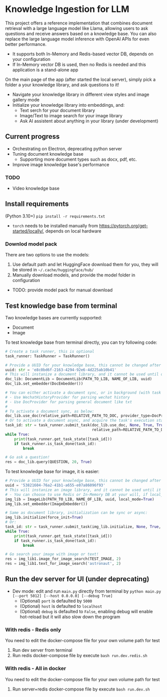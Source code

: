 # Knowledge Ingestion for LLM

This project offers a reference implementation that combines document retrieval with a large language model like Llama, allowing users to ask questions and receive answers based on a knowledge base. You can also replace the large language model inference with OpenAI APIs for even better performance. 
- It supports both In-Memory and Redis-based vector DB, depends on your configuration
- If In-Memory vector DB is used, then no Redis is needed and this application is a stand-alone app

On the main page of the app (after started the local server), simply pick a folder a your knowledge library, and ask questions to it!
- Navigate your knowledge library in different view styles and image gallery mode
- Initialize your knowledge library into embeddings, and:
  - Text serch for your document library
  - Image/Text to image search for your image library
  - Ask AI assistent about anything in your library (under development)

## Current progress
- Orchestrating on Electron, deprecating python server
- Tuning document knowledge base
  - Supporting more document types such as docx, pdf, etc.
- Improve image knowledge base's performance

### TODO
- Video knowledge base

## Install requirements
(Python 3.10+) `pip install -r requirements.txt`
- `torch` needs to be installed manually from https://pytorch.org/get-started/locally/, depends on local hardware

### Downlod model pack
There are two options to use the models:
1. Use default path and let HuggingFace download them for you, they will be stored in `~/.cache/huggingface/hub/`
2. Manually download models, and provide the model folder in configuration
  - TODO: provide model pack for manual download

## Test knowledge base from terminal
Two knowledge bases are currently supported:
- Document
- Image

To test knowledge base from terminal directly, you can try following code:
```python
# Create a task runner, this is optional
task_runner: TaskRunner = TaskRunner()

# Provide a UUID for your knowledge base, this cannot be changed after the library is created
uuid: str = 'e8c0bd6f-2163-4294-92e6-4d225ab10b41'
# This will instanize a document library, and it cannot be used until one of the document under this library is activated
doc_lib: DocumentLib = DocumentLib(PATH_TO_LIB, NAME_OF_LIB, uuid)
doc_lib.set_embedder(DocEmbedder())

# You can either activate a document sync, or in background (with task runner)
# - Use WechatHistoryProvider for parsing wechat history
# - Use DocProvider for parsing general document like txt
#
# To activate a document sync, as below:
doc_lib.use_doc(relative_path=RELATIVE_PATH_TO_DOC, provider_type=DocProvider)
# Or to activate a document async, and acquire the task's execution status:
task_id: str = task_runner.submit_task(doc_lib.use_doc, None, True, True,
                                       relative_path=RELATIVE_PATH_TO_DOC, provider_type=DocProvider)
while True:
    print(task_runner.get_task_state([task_id]))
    if task_runner.is_task_done(task_id):
        break

# Go ask a question!
res = doc_lib.query(QUESTION, 20, True)
```

To test knowledge base for image, it is easier:
```python
# Provide a UUID for your knowledge base, this cannot be changed after the library is created
uuid = '53821604-76a2-41b1-a655-e07a86096f93'
# This will instanize an image library, and it cannot be used until it is initialized (library scan)
# - You can choose to use Redis or In-Memory DB at your will, if local_mode=False then Redis is mandatory
img_lib = ImageLib(PATH_TO_LIB, NAME_OF_LIB, uuid, local_mode=True)
img_lib.set_embedder(ImageEmbedder())

# Same as document library, initialization can be sync or async:
img_lib.initialize(force_init=True)
# Or:
task_id: str = task_runner.submit_task(img_lib.initialize, None, True, True, force_init=True)
while True:
    print(task_runner.get_task_state([task_id]))
    if task_runner.is_task_done(task_id):
        break

# Go search your image with image or text!
res = img_lib1.image_for_image_search(TEST_IMAGE, 2)
res = img_lib1.text_for_image_search('astronaut', 2)
```

## Run the dev server for UI (under deprecating)
- Dev mode: edit and run `main.py` directly from terminal by `python main.py [--port 5012] [--host 0.0.0.0] [--debug True]`
  - (Optional) `port` is defaulted by `5000`
  - (Optional) `host` is defaulted to `localhost`
  - (Optional) `debug` is defaulted to `False`, enabling debug will enable hot-reload but it will also slow down the program

### With redis - Redis only
You need to edit the docker-compose file for your own volume path for test
1. Run dev server from terminal
2. Run redis docker-compose file by execute `bash run.dev.redis.sh`

### With redis - All in docker
You need to edit the docker-compose file for your own volume path for test
1. Run server+redis docker-compose file by execute `bash run.dev.sh`

